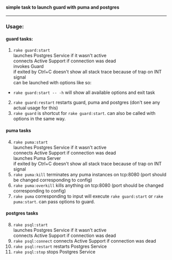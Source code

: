 #### simple task to launch guard with puma and postgres
---
### Usage:

#### guard tasks:
1. `rake guard:start`  
   launches Postgres Service if it wasn't active  
   connects Active Support if connection was dead  
   invokes Guard  
   if exited by Ctrl+C doesn't show all stack trace because of trap on INT signal  
   can be launched with options like so:  
 - `rake guard:start -- -h` will show all available options and exit task   
2. `rake guard:restart` restarts guard, puma and postgres (don't see any actual usage for this)  
3. `rake guard` is shortcut for `rake guard:start`. can also be called with options in the same way.

#### puma tasks  
4. `rake puma:start`  
   launches Postgres Service if it wasn't active  
   connects Active Support if connection was dead  
   launches Puma Server  
   if exited by Ctrl+C doesn't show all stack trace because of trap on INT signal  
5. `rake puma:kill` terminates any puma instances on tcp:8080 (port should be changed corresponding to config)  
6. `rake puma:overkill` kills anything on tcp:8080 (port should be changed corresponding to config)  
7. `rake puma` corresponding to input will execute `rake guard:start` or `rake puma:start`. can pass options to guard.  

#### postgres tasks  
8. `rake psql:start`  
   launches Postgres Service if it wasn't active  
   connects Active Support if connection was dead  
9. `rake psql:connect` connects Active Support if connection was dead  
10. `rake psql:restart` restarts Postgres Service
11. `rake psql:stop` stops Postgres Service
